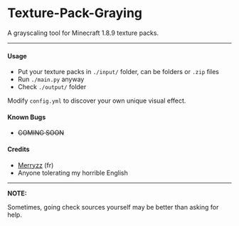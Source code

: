 # Texture-Pack-Graying
A grayscaling tool for Minecraft 1.8.9 texture packs.

------------

#### Usage
* Put your texture packs in `./input/` folder, can be folders or `.zip` files
* Run `./main.py` anyway 
* Check `./output/` folder

Modify `config.yml` to discover your own unique visual effect.

#### Known Bugs
* ~~COMING SOON~~

#### Credits
* [Merryzz](https://www.youtube.com/@Merryzz) (fr)
* Anyone tolerating my horrible English

------------

**NOTE:**

Sometimes, going check sources yourself may be better than asking for help.